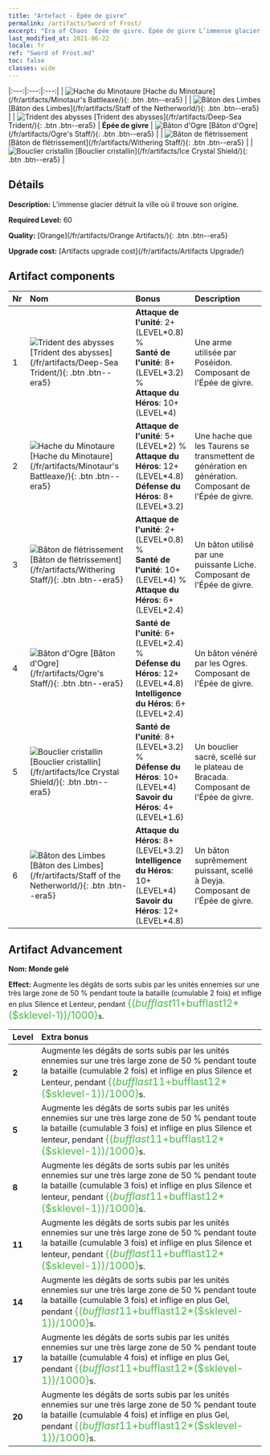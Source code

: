 ```yaml
---
title: "Artefact - Épée de givre"
permalink: /artifacts/Sword of Frost/
excerpt: "Era of Chaos  Épée de givre. Épée de givre L’immense glacier détruit la ville où il trouve son origine."
last_modified_at: 2021-06-22
locale: fr
ref: "Sword of Frost.md"
toc: false
classes: wide
---
```


  |:---:|:---:|:---:| 
  | ![Hache du Minotaure](/images/t/artifact_40432.png) [Hache du Minotaure](/fr/artifacts/Minotaur's Battleaxe/){: .btn .btn--era5} |   | ![Bâton des Limbes](/images/t/artifact_40436.png) [Bâton des Limbes](/fr/artifacts/Staff of the Netherworld/){: .btn .btn--era5} | 
  | ![Trident des abysses](/images/t/artifact_40431.png) [Trident des abysses](/fr/artifacts/Deep-Sea Trident/){: .btn .btn--era5} | **Épée de givre** | ![Bâton d'Ogre](/images/t/artifact_40434.png) [Bâton d'Ogre](/fr/artifacts/Ogre's Staff/){: .btn .btn--era5} | 
  | ![Bâton de flétrissement](/images/t/artifact_40433.png) [Bâton de flétrissement](/fr/artifacts/Withering Staff/){: .btn .btn--era5} |   | ![Bouclier cristallin](/images/t/artifact_40435.png) [Bouclier cristallin](/fr/artifacts/Ice Crystal Shield/){: .btn .btn--era5} | 


## Détails

 **Description:** L’immense glacier détruit la ville où il trouve son origine.

 **Required Level:** 60

 **Quality:** [Orange](/fr/artifacts/Orange Artifacts/){: .btn .btn--era5}

 **Upgrade cost:** [Artifacts upgrade cost](/fr/artifacts/Artifacts Upgrade/)



## Artifact components

  | Nr |    Nom    |   Bonus | Description | 
  |:---|:-----------|:--------|:------------| 
  | 1 | ![Trident des abysses](/images/t/artifact_40431.png) [Trident des abysses](/fr/artifacts/Deep-Sea Trident/){: .btn .btn--era5} | **Attaque de l'unité**: 2+(LEVEL\*0.8) %<br/>**Santé de l'unité**: 8+(LEVEL\*3.2) %<br/>**Attaque du Héros**: 10+(LEVEL\*4) | Une arme utilisée par Poséidon. Composant de l'Épée de givre. | 
  | 2 | ![Hache du Minotaure](/images/t/artifact_40432.png) [Hache du Minotaure](/fr/artifacts/Minotaur's Battleaxe/){: .btn .btn--era5} | **Attaque de l'unité**: 5+(LEVEL\*2) %<br/>**Attaque du Héros**: 12+(LEVEL\*4.8)<br/>**Défense du Héros**: 8+(LEVEL\*3.2) | Une hache que les Taurens se transmettent de génération en génération. Composant de l'Épée de givre. | 
  | 3 | ![Bâton de flétrissement](/images/t/artifact_40433.png) [Bâton de flétrissement](/fr/artifacts/Withering Staff/){: .btn .btn--era5} | **Attaque de l'unité**: 2+(LEVEL\*0.8) %<br/>**Santé de l'unité**: 10+(LEVEL\*4) %<br/>**Attaque du Héros**: 6+(LEVEL\*2.4) | Un bâton utilisé par une puissante Liche. Composant de l'Épée de givre. | 
  | 4 | ![Bâton d'Ogre](/images/t/artifact_40434.png) [Bâton d'Ogre](/fr/artifacts/Ogre's Staff/){: .btn .btn--era5} | **Santé de l'unité**: 6+(LEVEL\*2.4) %<br/>**Défense du Héros**: 12+(LEVEL\*4.8)<br/>**Intelligence du Héros**: 6+(LEVEL\*2.4) | Un bâton vénéré par les Ogres. Composant de l'Épée de givre. | 
  | 5 | ![Bouclier cristallin](/images/t/artifact_40435.png) [Bouclier cristallin](/fr/artifacts/Ice Crystal Shield/){: .btn .btn--era5} | **Santé de l'unité**: 8+(LEVEL\*3.2) %<br/>**Défense du Héros**: 10+(LEVEL\*4)<br/>**Savoir du Héros**: 4+(LEVEL\*1.6) | Un bouclier sacré, scellé sur le plateau de Bracada. Composant de l'Épée de givre. | 
  | 6 | ![Bâton des Limbes](/images/t/artifact_40436.png) [Bâton des Limbes](/fr/artifacts/Staff of the Netherworld/){: .btn .btn--era5} | **Attaque du Héros**: 8+(LEVEL\*3.2)<br/>**Intelligence du Héros**: 10+(LEVEL\*4)<br/>**Savoir du Héros**: 12+(LEVEL\*4.8) | Un bâton suprêmement puissant, scellé à Deyja. Composant de l'Épée de givre. | 


## Artifact Advancement

 **Nom: Monde gelé**

 **Effect:** Augmente les dégâts de sorts subis par les unités ennemies sur une très large zone de 50 % pendant toute la bataille (cumulable 2 fois) et inflige en plus Silence et Lenteur, pendant <span style="color: #48b946;font-size:20px">{($bufflast11+$bufflast12*($sklevel-1))/1000}</span>s.

  |  Level  |    Extra bonus  | 
  |:--------|:----------------| 
  | **2** | Augmente les dégâts de sorts subis par les unités ennemies sur une très large zone de 50 % pendant toute la bataille (cumulable 2 fois) et inflige en plus Silence et Lenteur, pendant <span style="color: #48b946;font-size:20px">{($bufflast11+$bufflast12*($sklevel-1))/1000}</span>s. | 
  | **5** | Augmente les dégâts de sorts subis par les unités ennemies sur une très large zone de 50 % pendant toute la bataille (cumulable 3 fois) et inflige en plus Silence et lenteur, pendant <span style="color: #48b946;font-size:20px">{($bufflast11+$bufflast12*($sklevel-1))/1000}</span>s. | 
  | **8** | Augmente les dégâts de sorts subis par les unités ennemies sur une très large zone de 50 % pendant toute la bataille (cumulable 3 fois) et inflige en plus Silence et lenteur, pendant <span style="color: #48b946;font-size:20px">{($bufflast11+$bufflast12*($sklevel-1))/1000}</span>s. | 
  | **11** | Augmente les dégâts de sorts subis par les unités ennemies sur une très large zone de 50 % pendant toute la bataille (cumulable 3 fois) et inflige en plus Silence et lenteur, pendant <span style="color: #48b946;font-size:20px">{($bufflast11+$bufflast12*($sklevel-1))/1000}</span>s. | 
  | **14** | Augmente les dégâts de sorts subis par les unités ennemies sur une très large zone de 50 % pendant toute la bataille (cumulable 3 fois) et inflige en plus Gel, pendant <span style="color: #48b946;font-size:20px">{($bufflast11+$bufflast12*($sklevel-1))/1000}</span>s. | 
  | **17** | Augmente les dégâts de sorts subis par les unités ennemies sur une très large zone de 50 % pendant toute la bataille (cumulable 4 fois) et inflige en plus Gel, pendant <span style="color: #48b946;font-size:20px">{($bufflast11+$bufflast12*($sklevel-1))/1000}</span>s. | 
  | **20** | Augmente les dégâts de sorts subis par les unités ennemies sur une très large zone de 50 % pendant toute la bataille (cumulable 4 fois) et inflige en plus Gel, pendant <span style="color: #48b946;font-size:20px">{($bufflast11+$bufflast12*($sklevel-1))/1000}</span>s. | 
